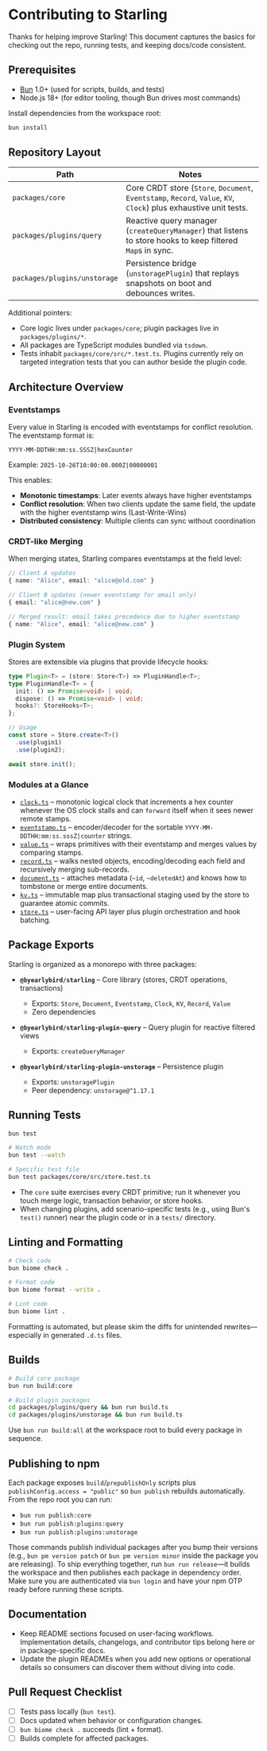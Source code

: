 # Contributing to Starling

Thanks for helping improve Starling! This document captures the basics for checking out the repo, running tests, and keeping docs/code consistent.

## Prerequisites

- [Bun](https://bun.sh/) 1.0+ (used for scripts, builds, and tests)
- Node.js 18+ (for editor tooling, though Bun drives most commands)

Install dependencies from the workspace root:

```bash
bun install
```

## Repository Layout

| Path | Notes |
| --- | --- |
| `packages/core` | Core CRDT store (`Store`, `Document`, `Eventstamp`, `Record`, `Value`, `KV`, `Clock`) plus exhaustive unit tests. |
| `packages/plugins/query` | Reactive query manager (`createQueryManager`) that listens to store hooks to keep filtered `Map`s in sync. |
| `packages/plugins/unstorage` | Persistence bridge (`unstoragePlugin`) that replays snapshots on boot and debounces writes. |

Additional pointers:

- Core logic lives under `packages/core`; plugin packages live in `packages/plugins/*`.
- All packages are TypeScript modules bundled via `tsdown`.
- Tests inhabit `packages/core/src/*.test.ts`. Plugins currently rely on targeted integration tests that you can author beside the plugin code.

## Architecture Overview

### Eventstamps

Every value in Starling is encoded with eventstamps for conflict resolution. The eventstamp format is:

```
YYYY-MM-DDTHH:mm:ss.SSSZ|hexCounter
```

Example: `2025-10-26T10:00:00.000Z|00000001`

This enables:

- **Monotonic timestamps**: Later events always have higher eventstamps
- **Conflict resolution**: When two clients update the same field, the update with the higher eventstamp wins (Last-Write-Wins)
- **Distributed consistency**: Multiple clients can sync without coordination

### CRDT-like Merging

When merging states, Starling compares eventstamps at the field level:

```typescript
// Client A updates
{ name: "Alice", email: "alice@old.com" }

// Client B updates (newer eventstamp for email only)
{ email: "alice@new.com" }

// Merged result: email takes precedence due to higher eventstamp
{ name: "Alice", email: "alice@new.com" }
```

### Plugin System

Stores are extensible via plugins that provide lifecycle hooks:

```typescript
type Plugin<T> = (store: Store<T>) => PluginHandle<T>;
type PluginHandle<T> = {
  init: () => Promise<void> | void;
  dispose: () => Promise<void> | void;
  hooks?: StoreHooks<T>;
};

// Usage
const store = Store.create<T>()
  .use(plugin1)
  .use(plugin2);

await store.init();
```

### Modules at a Glance

- [`clock.ts`](packages/core/src/clock.ts) – monotonic logical clock that increments a hex counter whenever the OS clock stalls and can `forward` itself when it sees newer remote stamps.
- [`eventstamp.ts`](packages/core/src/eventstamp.ts) – encoder/decoder for the sortable `YYYY-MM-DDTHH:mm:ss.sssZ|counter` strings.
- [`value.ts`](packages/core/src/value.ts) – wraps primitives with their eventstamp and merges values by comparing stamps.
- [`record.ts`](packages/core/src/record.ts) – walks nested objects, encoding/decoding each field and recursively merging sub-records.
- [`document.ts`](packages/core/src/document.ts) – attaches metadata (`~id`, `~deletedAt`) and knows how to tombstone or merge entire documents.
- [`kv.ts`](packages/core/src/kv.ts) – immutable map plus transactional staging used by the store to guarantee atomic commits.
- [`store.ts`](packages/core/src/store.ts) – user-facing API layer plus plugin orchestration and hook batching.

## Package Exports

Starling is organized as a monorepo with three packages:

- **`@byearlybird/starling`** – Core library (stores, CRDT operations, transactions)
  - Exports: `Store`, `Document`, `Eventstamp`, `Clock`, `KV`, `Record`, `Value`
  - Zero dependencies

- **`@byearlybird/starling-plugin-query`** – Query plugin for reactive filtered views
  - Exports: `createQueryManager`

- **`@byearlybird/starling-plugin-unstorage`** – Persistence plugin
  - Exports: `unstoragePlugin`
  - Peer dependency: `unstorage@^1.17.1`

## Running Tests

```bash
bun test

# Watch mode
bun test --watch

# Specific test file
bun test packages/core/src/store.test.ts
```

- The `core` suite exercises every CRDT primitive; run it whenever you touch merge logic, transaction behavior, or store hooks.
- When changing plugins, add scenario-specific tests (e.g., using Bun's `test()` runner) near the plugin code or in a `tests/` directory.

## Linting and Formatting

```bash
# Check code
bun biome check .

# Format code
bun biome format --write .

# Lint code
bun biome lint .
```

Formatting is automated, but please skim the diffs for unintended rewrites—especially in generated `.d.ts` files.

## Builds

```bash
# Build core package
bun run build:core

# Build plugin packages
cd packages/plugins/query && bun run build.ts
cd packages/plugins/unstorage && bun run build.ts
```

Use `bun run build:all` at the workspace root to build every package in sequence.

## Publishing to npm

Each package exposes `build`/`prepublishOnly` scripts plus `publishConfig.access = "public"` so `bun publish` rebuilds automatically. From the repo root you can run:

- `bun run publish:core`
- `bun run publish:plugins:query`
- `bun run publish:plugins:unstorage`

Those commands publish individual packages after you bump their versions (e.g., `bun pm version patch` or `bun pm version minor` inside the package you are releasing). To ship everything together, run `bun run release`—it builds the workspace and then publishes each package in dependency order. Make sure you are authenticated via `bun login` and have your npm OTP ready before running these scripts.

## Documentation

- Keep README sections focused on user-facing workflows. Implementation details, changelogs, and contributor tips belong here or in package-specific docs.
- Update the plugin READMEs when you add new options or operational details so consumers can discover them without diving into code.

## Pull Request Checklist

- [ ] Tests pass locally (`bun test`).
- [ ] Docs updated when behavior or configuration changes.
- [ ] `bun biome check .` succeeds (lint + format).
- [ ] Builds complete for affected packages.
